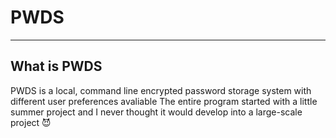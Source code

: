 # PWDS #
- - - -
## What is PWDS ##
PWDS is a local, command line encrypted password storage system with different user preferences avaliable
The entire program started with a little summer project and I never thought it would develop into a large-scale project :smiling_imp:

